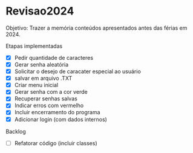 # Revisao2024
Objetivo: Trazer a memória conteúdos apresentados antes das férias em 2024.


Etapas implementadas

- [x] Pedir quantidade de caracteres
- [x] Gerar senha aleatória
- [x] Solicitar o desejo de caracater especial ao usuário
- [x] salvar em arquivo .TXT
- [x] Criar menu inicial
- [x] Gerar senha com a cor verde
- [x] Recuperar senhas salvas
- [x] Indicar erros com vermelho
- [x] Incluir encerramento do programa
- [x] Adicionar login (com dados internos)
      
Backlog
 
 - [ ] Refatorar código (incluir classes)
 
  
 
 
